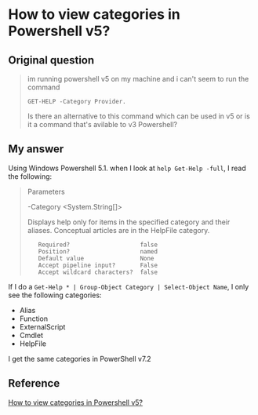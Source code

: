 # How to view categories in Powershell v5?

## Original question

> im running powershell v5 on my machine and i can't seem to run the command
>  
> `GET-HELP -Category Provider.`
>
> Is there an alternative to this command which can be used in v5 or is it a command that's avilable to v3 Powershell?

## My answer

Using Windows Powershell 5.1. when I look at `help Get-Help -full`, I read the following:

> Parameters
>
> -Category <System.String[]>
>
> Displays help only for items in the specified category and their aliases. Conceptual articles are in the HelpFile category.
>
>
>        Required?                    false
>        Position?                    named
>        Default value                None
>        Accept pipeline input?       False
>        Accept wildcard characters?  false

If I do a `Get-Help * | Group-Object Category | Select-Object Name`, I only see the following categories:

- Alias
- Function
- ExternalScript
- Cmdlet
- HelpFile

I get the same categories in PowerShell v7.2

## Reference

[How to view categories in Powershell v5?](https://stackoverflow.com/questions/73963720/how-to-view-categories-in-powershell-v5/73965282#73965282)